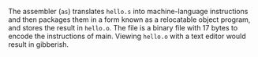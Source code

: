 The assembler (`as`) translates `hello.s` into machine-language instructions and then packages them in a form known as a relocatable object program, and stores the result in `hello.o`. The file is a binary file with 17 bytes to encode the instructions of main. Viewing `hello.o` with a text editor would result in gibberish.